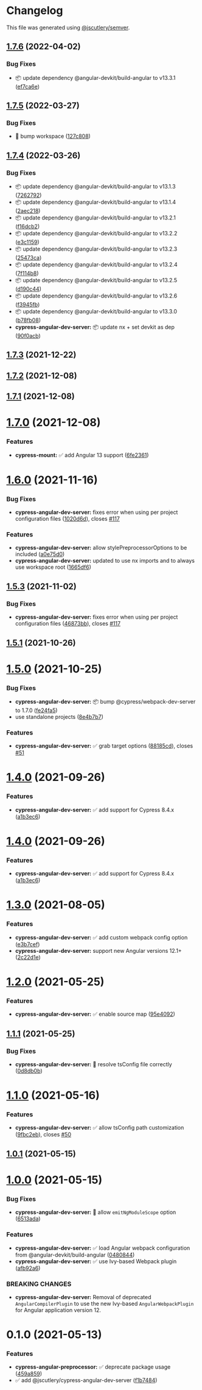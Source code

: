 # Changelog

This file was generated using [@jscutlery/semver](https://github.com/jscutlery/semver).

## [1.7.6](https://github.com/jscutlery/devkit/compare/cypress-angular-dev-server-1.7.5...cypress-angular-dev-server-1.7.6) (2022-04-02)


### Bug Fixes

* 📦 update dependency @angular-devkit/build-angular to v13.3.1 ([ef7ca6e](https://github.com/jscutlery/devkit/commit/ef7ca6e38f90953003d7d9aabccd0e75a5729fae))



## [1.7.5](https://github.com/jscutlery/devkit/compare/cypress-angular-dev-server-1.7.4...cypress-angular-dev-server-1.7.5) (2022-03-27)


### Bug Fixes

* 🐞 bump workspace ([127c808](https://github.com/jscutlery/devkit/commit/127c808e61cd9e8be3f3e3fd32f64fe7ad1f7e55))



## [1.7.4](https://github.com/jscutlery/test-utils/compare/cypress-angular-dev-server-1.7.3...cypress-angular-dev-server-1.7.4) (2022-03-26)


### Bug Fixes

* 📦 update dependency @angular-devkit/build-angular to v13.1.3 ([7262792](https://github.com/jscutlery/test-utils/commit/726279213144bf13f6584b3cb5d5b9e239c22c76))
* 📦 update dependency @angular-devkit/build-angular to v13.1.4 ([2aec218](https://github.com/jscutlery/test-utils/commit/2aec2188ac1cfc5653999c0d471896940003190a))
* 📦 update dependency @angular-devkit/build-angular to v13.2.1 ([f16dcb2](https://github.com/jscutlery/test-utils/commit/f16dcb22b32ddd2c7fb4befd918f90fe87c5b17c))
* 📦 update dependency @angular-devkit/build-angular to v13.2.2 ([e3c1159](https://github.com/jscutlery/test-utils/commit/e3c11592bd6b51ae85d1361ced38a997867c9574))
* 📦 update dependency @angular-devkit/build-angular to v13.2.3 ([25473ca](https://github.com/jscutlery/test-utils/commit/25473ca8d3aa536006339edb508f9df596497fac))
* 📦 update dependency @angular-devkit/build-angular to v13.2.4 ([7f114b8](https://github.com/jscutlery/test-utils/commit/7f114b8d3871ae6e3b54a3f7fb5f6e9535723139))
* 📦 update dependency @angular-devkit/build-angular to v13.2.5 ([d190c44](https://github.com/jscutlery/test-utils/commit/d190c44dcffc0d1e5a4df8110f096b96fee55089))
* 📦 update dependency @angular-devkit/build-angular to v13.2.6 ([f3945fb](https://github.com/jscutlery/test-utils/commit/f3945fb352105290cc6c972ada9fd880042bc3dc))
* 📦 update dependency @angular-devkit/build-angular to v13.3.0 ([b78fb08](https://github.com/jscutlery/test-utils/commit/b78fb08fb93a2849b9f3c8d1d53b88f7634ba987))
* **cypress-angular-dev-server:** 📦 update nx + set devkit as dep ([90f0acb](https://github.com/jscutlery/test-utils/commit/90f0acb6ae21979c69151038d70b5b78a6c7ecbf))



## [1.7.3](https://github.com/jscutlery/devkit/compare/cypress-angular-dev-server-1.7.2...cypress-angular-dev-server-1.7.3) (2021-12-22)



## [1.7.2](https://github.com/jscutlery/devkit/compare/cypress-angular-dev-server-1.7.1...cypress-angular-dev-server-1.7.2) (2021-12-08)



## [1.7.1](https://github.com/jscutlery/devkit/compare/cypress-angular-dev-server-1.7.0...cypress-angular-dev-server-1.7.1) (2021-12-08)



# [1.7.0](https://github.com/jscutlery/devkit/compare/cypress-angular-dev-server-1.6.0...cypress-angular-dev-server-1.7.0) (2021-12-08)


### Features

* **cypress-mount:** ✅ add Angular 13 support ([6fe2361](https://github.com/jscutlery/devkit/commit/6fe2361725526e2169591494ac119aa432b9a77c))



# [1.6.0](https://github.com/jscutlery/devkit/compare/cypress-angular-dev-server-1.5.3...cypress-angular-dev-server-1.6.0) (2021-11-16)


### Bug Fixes

* **cypress-angular-dev-server:** fixes error when using per project configuration files ([1020d6d](https://github.com/jscutlery/devkit/commit/1020d6dc02a8a51ea0a2534ec9d9b86bf14cff23)), closes [#117](https://github.com/jscutlery/devkit/issues/117)


### Features

* **cypress-angular-dev-server:** allow stylePreprocessorOptions to be included ([a0e75d0](https://github.com/jscutlery/devkit/commit/a0e75d038cf60f7e13236db55aa2b59ea8c1beaf))
* **cypress-angular-dev-server:** updated to use nx imports and to always use workspace root ([1665df6](https://github.com/jscutlery/devkit/commit/1665df62a1b27dad682db60864e1d9a604432f21))



## [1.5.3](https://github.com/jscutlery/test-utils/compare/cypress-angular-dev-server-1.5.2...cypress-angular-dev-server-1.5.3) (2021-11-02)


### Bug Fixes

* **cypress-angular-dev-server:** fixes error when using per project configuration files ([46873bb](https://github.com/jscutlery/test-utils/commit/46873bbbd2eda58d644bf333181e267b87373d13)), closes [#117](https://github.com/jscutlery/test-utils/issues/117)



## [1.5.1](https://github.com/jscutlery/test-utils/compare/cypress-angular-dev-server-1.5.0...cypress-angular-dev-server-1.5.1) (2021-10-26)



# [1.5.0](https://github.com/jscutlery/devkit/compare/cypress-angular-dev-server-1.4.0...cypress-angular-dev-server-1.5.0) (2021-10-25)


### Bug Fixes

* **cypress-angular-dev-server:** 📦 bump @cypress/webpack-dev-server to 1.7.0 ([fe24fa5](https://github.com/jscutlery/devkit/commit/fe24fa5794e7f6c794f91b798306d6c631f1c3f7))
* use standalone projects ([8e4b7b7](https://github.com/jscutlery/devkit/commit/8e4b7b7fc5405fa01b6114654211ac45ec9bfd5e))


### Features

* **cypress-angular-dev-server:** ✅ grab target options ([88185cd](https://github.com/jscutlery/devkit/commit/88185cd11779609b103c298b8984958f4d2ef7c8)), closes [#51](https://github.com/jscutlery/devkit/issues/51)



# [1.4.0](https://github.com/jscutlery/devkit/compare/cypress-angular-dev-server-1.3.0...cypress-angular-dev-server-1.4.0) (2021-09-26)


### Features

* **cypress-angular-dev-server:** ✅ add support for Cypress 8.4.x ([a1b3ec6](https://github.com/jscutlery/devkit/commit/a1b3ec6d2f3cc09208b88e4d65100d53cc0a6391))



# [1.4.0](https://github.com/jscutlery/devkit/compare/cypress-angular-dev-server-1.3.0...cypress-angular-dev-server-1.4.0) (2021-09-26)


### Features

* **cypress-angular-dev-server:** ✅ add support for Cypress 8.4.x ([a1b3ec6](https://github.com/jscutlery/devkit/commit/a1b3ec6d2f3cc09208b88e4d65100d53cc0a6391))



# [1.3.0](https://github.com/jscutlery/devkit/compare/cypress-angular-dev-server-1.2.0...cypress-angular-dev-server-1.3.0) (2021-08-05)


### Features

* **cypress-angular-dev-server:** ✅ add custom webpack config option ([e3b7cef](https://github.com/jscutlery/devkit/commit/e3b7cef495a567ac603128861cef59d5f814e4b8))
* **cypress-angular-dev-server:** support new Angular versions 12.1+ ([2c22d1e](https://github.com/jscutlery/devkit/commit/2c22d1e3c5f0ff47262b39ab60686812c8302ecd))



# [1.2.0](https://github.com/jscutlery/devkit/compare/cypress-angular-dev-server-1.1.1...cypress-angular-dev-server-1.2.0) (2021-05-25)


### Features

* **cypress-angular-dev-server:** ✅ enable source map ([95e4092](https://github.com/jscutlery/devkit/commit/95e40921a50c3d22016ff3996deddd5326a23b6e))



## [1.1.1](https://github.com/jscutlery/devkit/compare/cypress-angular-dev-server-1.1.0...cypress-angular-dev-server-1.1.1) (2021-05-25)


### Bug Fixes

* **cypress-angular-dev-server:** 🐞 resolve tsConfig file correctly ([0d8db0b](https://github.com/jscutlery/devkit/commit/0d8db0bcfbaeb04db507eac47b7e58934f6523bd))



# [1.1.0](https://github.com/jscutlery/devkit/compare/cypress-angular-dev-server-1.0.1...cypress-angular-dev-server-1.1.0) (2021-05-16)


### Features

* **cypress-angular-dev-server:** ✅ allow tsConfig path customization ([9fbc2eb](https://github.com/jscutlery/devkit/commit/9fbc2eb971c6ca7d0bdab1c0b2476d8f4a4d1855)), closes [#50](https://github.com/jscutlery/devkit/issues/50)



## [1.0.1](https://github.com/jscutlery/devkit/compare/cypress-angular-dev-server-1.0.0...cypress-angular-dev-server-1.0.1) (2021-05-15)



# [1.0.0](https://github.com/jscutlery/devkit/compare/cypress-angular-dev-server-0.1.0...cypress-angular-dev-server-1.0.0) (2021-05-15)


### Bug Fixes

* **cypress-angular-dev-server:** 🐞 allow `emitNgModuleScope` option ([6513ada](https://github.com/jscutlery/devkit/commit/6513adab965ed85af8cb257e6ef633adf4d31a4c))


### Features

* **cypress-angular-dev-server:** ✅ load Angular webpack configuration from @angular-devkit/build-angular ([0480844](https://github.com/jscutlery/devkit/commit/04808441003805b68ac0aeea7effd2e2098a8bca))
* **cypress-angular-dev-server:** ✅ use Ivy-based Webpack plugin ([afb92a6](https://github.com/jscutlery/devkit/commit/afb92a658e3d50218cebb772808142ee42746260))


### BREAKING CHANGES

* **cypress-angular-dev-server:** Removal of deprecated `AngularCompilerPlugin` to use the new Ivy-based `AngularWebpackPlugin` for Angular application version 12.



# 0.1.0 (2021-05-13)


### Features

* **cypress-angular-preprocessor:** ✅ deprecate package usage ([459a859](https://github.com/jscutlery/devkit/commit/459a859b05359260e5e8a2e8266ad0c893c43501))
* ✅ add @jscutlery/cypress-angular-dev-server ([f1b7484](https://github.com/jscutlery/devkit/commit/f1b7484cb727f88f128b8f6aa75af850cb83f5c3))
